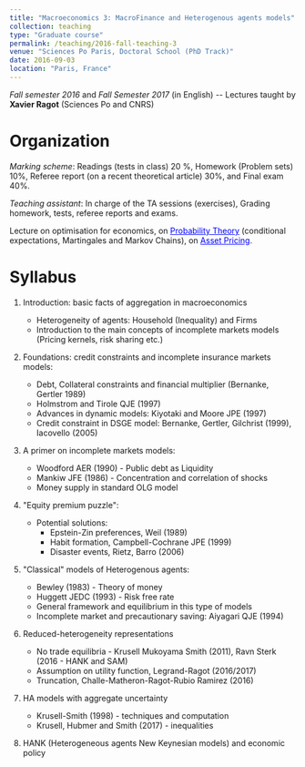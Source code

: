 ```yaml
---
title: "Macroeconomics 3: MacroFinance and Heterogenous agents models"
collection: teaching
type: "Graduate course"
permalink: /teaching/2016-fall-teaching-3
venue: "Sciences Po Paris, Doctoral School (PhD Track)"
date: 2016-09-03
location: "Paris, France"
---
```


*Fall semester 2016* and *Fall Semester 2017* (in English) -- Lectures taught by **Xavier Ragot** (Sciences Po and CNRS)

Organization
======

*Marking scheme*: Readings (tests in class) 20 %, Homework (Problem sets) 10%, Referee report (on a recent theoretical article) 30%, and Final exam 40%.

*Teaching assistant*: In charge of the TA sessions (exercises), Grading homework, tests, referee reports and exams.

Lecture on optimisation for economics, on <a href='https://thomasbourany.github.io/files/Stochastic-processes-printable.pdf' style="color:blue">Probability Theory</a> (conditional expectations, Martingales and Markov Chains), on <a href='https://thomasbourany.github.io/files/Asset-Pricing-printable.pdf' style="color:blue">Asset Pricing</a>.

Syllabus 
====== 

1. Introduction: basic facts of aggregation in macroeconomics
	- Heterogeneity of agents: Household (Inequality) and Firms
	- Introduction to the main concepts of incomplete markets models (Pricing kernels, risk sharing etc.)
	
2. Foundations: credit constraints and incomplete insurance markets models:
	- Debt, Collateral constraints and financial multiplier (Bernanke, Gertler 1989)
	- Holmstrom and Tirole QJE (1997)
	- Advances in dynamic models: Kiyotaki and Moore JPE (1997)
	- Credit constraint in DSGE model: Bernanke, Gertler, Gilchrist (1999), Iacovello (2005)
	
3. A primer on incomplete markets models:
	- Woodford AER (1990) - Public debt as Liquidity
	- Mankiw JFE (1986) - Concentration and correlation of shocks
	- Money supply in standard OLG model
	
4. "Equity premium puzzle":
	- Potential solutions:
		- Epstein-Zin preferences, Weil (1989)
		- Habit formation, Campbell-Cochrane JPE (1999)
		- Disaster events, Rietz, Barro (2006)
		
5. "Classical" models of Heterogenous agents:
	- Bewley (1983) - Theory of money
	- Huggett JEDC (1993) - Risk free rate
	- General framework and equilibrium in this type of models
	- Incomplete market and precautionary saving: Aiyagari QJE (1994)
	
6. Reduced-heterogeneity representations
	- No trade equilibria - Krusell Mukoyama Smith (2011), Ravn Sterk (2016 - HANK and SAM)
	- Assumption on utility function, Legrand-Ragot (2016/2017)
	- Truncation, Challe-Matheron-Ragot-Rubio Ramirez (2016)
	
7. HA models with aggregate uncertainty
	- Krusell-Smith (1998) - techniques and computation
	- Krusell, Hubmer and Smith (2017) - inequalities
	
8. HANK (Heterogeneous agents New Keynesian models) and economic policy
